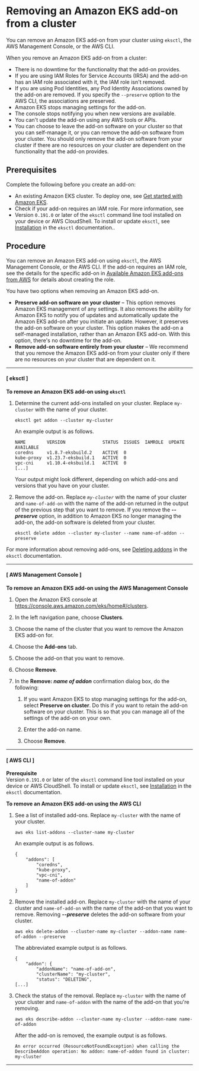 # Removing an Amazon EKS add\-on from a cluster<a name="removing-an-add-on"></a>

You can remove an Amazon EKS add\-on from your cluster using `eksctl`, the AWS Management Console, or the AWS CLI\.

When you remove an Amazon EKS add\-on from a cluster:
+ There is no downtime for the functionality that the add\-on provides\.
+ If you are using IAM Roles for Service Accounts \(IRSA\) and the add\-on has an IAM role associated with it, the IAM role isn't removed\.
+ If you are using Pod Identities, any Pod Identity Associations owned by the add\-on are removed\. If you specify the `--preserve` option to the AWS CLI, the associations are preserved\.
+ Amazon EKS stops managing settings for the add\-on\.
+ The console stops notifying you when new versions are available\.
+ You can't update the add\-on using any AWS tools or APIs\.
+ You can choose to leave the add\-on software on your cluster so that you can self\-manage it, or you can remove the add\-on software from your cluster\. You should only remove the add\-on software from your cluster if there are no resources on your cluster are dependent on the functionality that the add\-on provides\.

## Prerequisites<a name="removing-an-add-on-prereq"></a>

Complete the following before you create an add\-on:
+ An existing Amazon EKS cluster\. To deploy one, see [Get started with Amazon EKS](getting-started.md)\.
+ Check if your add\-on requires an IAM role\. For more information, see 
+ Version `0.191.0` or later of the `eksctl` command line tool installed on your device or AWS CloudShell\. To install or update `eksctl`, see [Installation](https://eksctl.io/installation) in the `eksctl` documentation\.\.

## Procedure<a name="removing-an-add-on-procedure"></a>

You can remove an Amazon EKS add\-on using `eksctl`, the AWS Management Console, or the AWS CLI\. If the add\-on requires an IAM role, see the details for the specific add\-on in [Available Amazon EKS add\-ons from AWS](workloads-add-ons-available-eks.md) for details about creating the role\.

You have two options when removing an Amazon EKS add\-on\.
+ **Preserve add\-on software on your cluster** – This option removes Amazon EKS management of any settings\. It also removes the ability for Amazon EKS to notify you of updates and automatically update the Amazon EKS add\-on after you initiate an update\. However, it preserves the add\-on software on your cluster\. This option makes the add\-on a self\-managed installation, rather than an Amazon EKS add\-on\. With this option, there's no downtime for the add\-on\.
+ **Remove add\-on software entirely from your cluster** – We recommend that you remove the Amazon EKS add\-on from your cluster only if there are no resources on your cluster that are dependent on it\.

------
#### [ eksctl ]

**To remove an Amazon EKS add\-on using `eksctl`**

1. Determine the current add\-ons installed on your cluster\. Replace `my-cluster` with the name of your cluster\.

   ```
   eksctl get addon --cluster my-cluster
   ```

   An example output is as follows\.

   ```
   NAME        VERSION              STATUS  ISSUES  IAMROLE  UPDATE AVAILABLE
   coredns     v1.8.7-eksbuild.2    ACTIVE  0
   kube-proxy  v1.23.7-eksbuild.1   ACTIVE  0                
   vpc-cni     v1.10.4-eksbuild.1   ACTIVE  0
   [...]
   ```

   Your output might look different, depending on which add\-ons and versions that you have on your cluster\.

1. Remove the add\-on\. Replace *`my-cluster`* with the name of your cluster and `name-of-add-on` with the name of the add\-on returned in the output of the previous step that you want to remove\. If you remove the ***\-\-preserve*** option, in addition to Amazon EKS no longer managing the add\-on, the add\-on software is deleted from your cluster\.

   ```
   eksctl delete addon --cluster my-cluster --name name-of-addon --preserve
   ```

For more information about removing add\-ons, see [Deleting addons](https://eksctl.io/usage/addons/#deleting-addons) in the `eksctl` documentation\.

------
#### [ AWS Management Console ]

**To remove an Amazon EKS add\-on using the AWS Management Console**

1. Open the Amazon EKS console at [https://console\.aws\.amazon\.com/eks/home\#/clusters](https://console.aws.amazon.com/eks/home#/clusters)\.

1. In the left navigation pane, choose **Clusters**\.

1. Choose the name of the cluster that you want to remove the Amazon EKS add\-on for\.

1. Choose the **Add\-ons** tab\.

1. Choose the add\-on that you want to remove\.

1. Choose **Remove**\.

1. In the **Remove: *name of addon*** confirmation dialog box, do the following:

   1. If you want Amazon EKS to stop managing settings for the add\-on, select **Preserve on cluster**\. Do this if you want to retain the add\-on software on your cluster\. This is so that you can manage all of the settings of the add\-on on your own\.

   1. Enter the add\-on name\.

   1. Choose **Remove**\.

------
#### [ AWS CLI ]

**Prerequisite**  
Version `0.191.0` or later of the `eksctl` command line tool installed on your device or AWS CloudShell\. To install or update `eksctl`, see [Installation](https://eksctl.io/installation) in the `eksctl` documentation\.

**To remove an Amazon EKS add\-on using the AWS CLI**

1. See a list of installed add\-ons\. Replace `my-cluster` with the name of your cluster\.

   ```
   aws eks list-addons --cluster-name my-cluster
   ```

   An example output is as follows\.

   ```
   {
       "addons": [
           "coredns",
           "kube-proxy",
           "vpc-cni",
           "name-of-addon"
       ]
   }
   ```

1. Remove the installed add\-on\. Replace `my-cluster` with the name of your cluster and `name-of-add-on` with the name of the add\-on that you want to remove\. Removing ***\-\-preserve*** deletes the add\-on software from your cluster\.

   ```
   aws eks delete-addon --cluster-name my-cluster --addon-name name-of-addon --preserve
   ```

   The abbreviated example output is as follows\.

   ```
   {
       "addon": {
           "addonName": "name-of-add-on",
           "clusterName": "my-cluster",
           "status": "DELETING",
   [...]
   ```

1. Check the status of the removal\. Replace `my-cluster` with the name of your cluster and `name-of-addon` with the name of the add\-on that you're removing\.

   ```
   aws eks describe-addon --cluster-name my-cluster --addon-name name-of-addon
   ```

   After the add\-on is removed, the example output is as follows\.

   ```
   An error occurred (ResourceNotFoundException) when calling the DescribeAddon operation: No addon: name-of-addon found in cluster: my-cluster
   ```

------